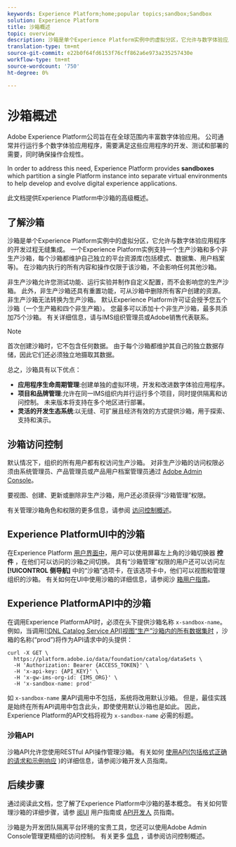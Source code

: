 ```yaml
---
keywords: Experience Platform;home;popular topics;sandbox;Sandbox
solution: Experience Platform
title: 沙箱概述
topic: overview
description: 沙箱是单个Experience Platform实例中的虚拟分区，它允许与数字体验应用程序的开发过程无缝集成。
translation-type: tm+mt
source-git-commit: e22b0f64fd6153f76cff862a6e973a235257430e
workflow-type: tm+mt
source-wordcount: '750'
ht-degree: 0%

---
```



# 沙箱概述

Adobe Experience Platform公司旨在在全球范围内丰富数字体验应用。 公司通常并行运行多个数字体验应用程序，需要满足这些应用程序的开发、测试和部署的需要，同时确保操作合规性。

In order to address this need, Experience Platform provides **sandboxes** which partition a single Platform instance into separate virtual environments to help develop and evolve digital experience applications.

此文档提供Experience Platform中沙箱的高级概述。

## 了解沙箱

沙箱是单个Experience Platform实例中的虚拟分区，它允许与数字体验应用程序的开发过程无缝集成。 一个Experience Platform实例支持一个生产沙箱和多个非生产沙箱，每个沙箱都维护自己独立的平台资源库(包括模式、数据集、用户档案等)。  在沙箱内执行的所有内容和操作仅限于该沙箱，不会影响任何其他沙箱。

非生产沙箱允许您测试功能、运行实验并制作自定义配置，而不会影响您的生产沙箱。 此外，非生产沙箱还具有重置功能，可从沙箱中删除所有客户创建的资源。 非生产沙箱无法转换为生产沙箱。 默认Experience Platform许可证会授予您五个沙箱（一个生产箱和四个非生产箱）。 您最多可以添加十个非生产沙箱，最多共添加75个沙箱。 有关详细信息，请与IMS组织管理员或Adobe销售代表联系。

>[!NOTE]
>
>首次创建沙箱时，它不包含任何数据。 由于每个沙箱都维护其自己的独立数据存储，因此它们还必须独立地摄取其数据。

总之，沙箱具有以下优点：

* **应用程序生命周期管理**:创建单独的虚拟环境，开发和改进数字体验应用程序。
* **项目和品牌管理**:允许在同一IMS组织内并行运行多个项目，同时提供隔离和访问控制。 未来版本将支持在多个地区进行部署。
* **灵活的开发生态系统**:以无缝、可扩展且经济有效的方式提供沙箱，用于探索、支持和演示。

## 沙箱访问控制

默认情况下，组织的所有用户都有权访问生产沙箱。 对非生产沙箱的访问权限必须由系统管理员、产品管理员或产品用户档案管理员通过 [Adobe Admin Console](https://adminconsole.adobe.com)。

要视图、创建、更新或删除非生产沙箱，用户还必须获得“沙箱管理”权限。

有关管理沙箱角色和权限的更多信息，请参阅 [访问控制概述](../access-control/home.md)。

## Experience PlatformUI中的沙箱

在Experience Platform [用户界面中](https://platform.adobe.com)，用户可以使用屏幕左上角的沙箱切换器 **控件** ，在他们可以访问的沙箱之间切换。  具有“沙箱管理”权限的用户还可以访问左 **[!UICONTROL 侧导航]** 中的“沙箱”选项卡，在该选项卡中，他们可以视图和管理组织的沙箱。 有关如何在UI中使用沙箱的详细信息，请参阅沙 [箱用户指南](ui/overview.md)。

## Experience PlatformAPI中的沙箱

在调用Experience PlatformAPI时，必须在头下提供沙箱名称 `x-sandbox-name`。 例如，当调用[[!DNL Catalog Service API]视图“生产”沙箱内的所有数据集时](https://www.adobe.io/apis/experienceplatform/home/api-reference.html#!acpdr/swagger-specs/catalog.yaml) ，沙箱的名称(“prod”)将作为API请求中的头提供：

```shell
curl -X GET \
  https://platform.adobe.io/data/foundation/catalog/dataSets \
  -H 'Authorization: Bearer {ACCESS_TOKEN}' \
  -H 'x-api-key: {API_KEY}' \
  -H 'x-gw-ims-org-id: {IMS_ORG}' \
  -H 'x-sandbox-name: prod'
```

如 `x-sandbox-name` 果API调用中不包括，系统将改用默认沙箱。 但是，最佳实践是始终在所有API调用中包含此头，即使使用默认沙箱也是如此。 因此，Experience Platform的API文档将视为 `x-sandbox-name` 必需的标题。

### 沙箱API

沙箱API允许您使用RESTful API操作管理沙箱。 有关如何 [使用API(包括格式正确的请求和示例响应](api/getting-started.md) )的详细信息，请参阅沙箱开发人员指南。

## 后续步骤

通过阅读此文档，您了解了Experience Platform中沙箱的基本概念。 有关如何管理沙箱的详细步骤，请参 [阅UI](ui/overview.md) 用户指南或 [API开发人](./api/getting-started.md) 员指南。

沙箱是为开发团队隔离平台环境的宝贵工具，您还可以使用Adobe Admin Console管理更精细的访问控制。 有关更多 [信息](../access-control/home.md) ，请参阅访问控制概述。

